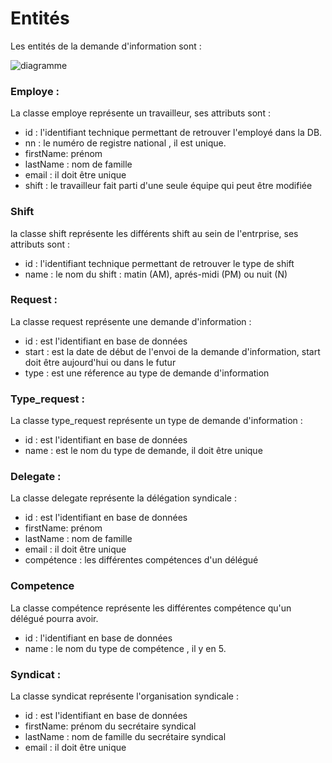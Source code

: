 # Entités #

Les entités de la demande d'information sont :


![diagramme](./images/entité.png)


### Employe : ###

La classe employe représente un travailleur, ses attributs sont :

- id :  l'identifiant technique permettant de retrouver l'employé dans la DB.
- nn : le numéro de registre national , il est unique.
- firstName: prénom
- lastName : nom de famille
- email : il doit être unique
- shift : le travailleur fait parti d'une seule équipe qui peut être modifiée

### Shift ###

la classe shift représente les différents shift au sein de l'entrprise, ses attributs sont : 

- id : l'identifiant technique permettant de retrouver le type de shift 
- name : le nom du shift : matin (AM), aprés-midi (PM) ou nuit (N)

### Request : ###

La classe request représente une demande d'information :

-  id : est l'identifiant en base de données
- start : est la date de début de l'envoi de la demande d'information, start doit être aujourd'hui ou dans le futur
- type : est une réference au type de demande d'information

### Type_request : ###

La classe type_request représente un type de demande d'information  : 
-  id : est l'identifiant en base de données
- name : est le nom du type de demande, il doit être unique

### Delegate : ###

La classe delegate représente la délégation syndicale : 

-  id : est l'identifiant en base de données
- firstName: prénom
- lastName : nom de famille
- email : il doit être unique
- compétence : les différentes compétences d'un délégué

### Competence ###

La classe compétence représente les différentes compétence qu'un délégué pourra avoir.

- id : l'identifiant en base de données 
- name : le nom du type de compétence , il y en 5.

### Syndicat : ###

La classe syndicat représente l'organisation syndicale :

- id : est l'identifiant en base de données
- firstName: prénom du secrétaire syndical
- lastName : nom de famille du secrétaire syndical
- email : il doit être unique
